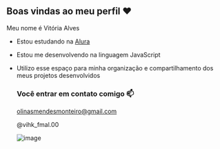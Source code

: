 ## Boas vindas ao meu perfil ❤️

Meu nome é Vitória Alves 

- Estou estudando na [Alura](https://www.alura.com.br)
- Estou me desenvolvendo na linguagem JavaScript
- Utilizo esse espaço para minha organização e compartilhamento dos meus projetos desenvolvidos

  ### Você entrar em contato comigo 📫

  olinasmendesmonteiro@gmail.com
  
  @vihk_fmal.00


  ![image](https://github.com/user-attachments/assets/f7c915d0-1ed1-40ca-a492-637595d65b8e)

